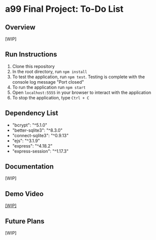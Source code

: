 # a99 Final Project: To-Do List

## Overview

[WIP]

## Run Instructions

1. Clone this repository
2. In the root directory, run `npm install`
3. To test the application, run `npm test`. Testing is complete with the console log message "Port closed"
4. To run the application run `npm start`
5. Open `localhost:5555` in your browser to interact with the application
6. To stop the application, type `Ctrl + C`

## Dependency List

- "bcrypt": "^5.1.0"
- "better-sqlite3": "^8.3.0"
- "connect-sqlite3": "^0.9.13"
- "ejs": "^3.1.9"
- "express": "^4.18.2"
- "express-session": "^1.17.3"

## Documentation

[WIP]

## Demo Video

[[WIP]](https://www.youtube.com/watch?v=PQ6qNqVRFZY&t=17s)

## Future Plans

[WIP]
